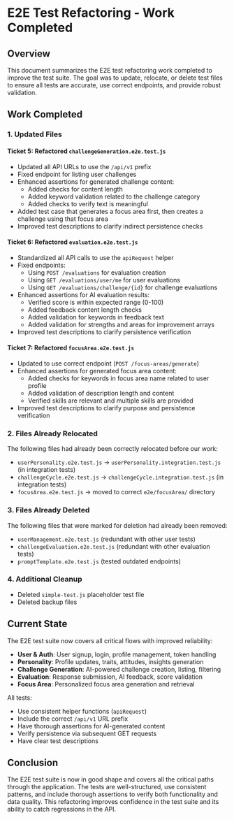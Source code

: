 # E2E Test Refactoring - Work Completed

## Overview

This document summarizes the E2E test refactoring work completed to improve the test suite. The goal was to update, relocate, or delete test files to ensure all tests are accurate, use correct endpoints, and provide robust validation.

## Work Completed

### 1. Updated Files

#### Ticket 5: Refactored `challengeGeneration.e2e.test.js`
- Updated all API URLs to use the `/api/v1` prefix
- Fixed endpoint for listing user challenges
- Enhanced assertions for generated challenge content:
  - Added checks for content length
  - Added keyword validation related to the challenge category
  - Added checks to verify text is meaningful
- Added test case that generates a focus area first, then creates a challenge using that focus area
- Improved test descriptions to clarify indirect persistence checks

#### Ticket 6: Refactored `evaluation.e2e.test.js`
- Standardized all API calls to use the `apiRequest` helper
- Fixed endpoints:
  - Using `POST /evaluations` for evaluation creation
  - Using `GET /evaluations/user/me` for user evaluations
  - Using `GET /evaluations/challenge/{id}` for challenge evaluations
- Enhanced assertions for AI evaluation results:
  - Verified score is within expected range (0-100)
  - Added feedback content length checks
  - Added validation for keywords in feedback text
  - Added validation for strengths and areas for improvement arrays
- Improved test descriptions to clarify persistence verification

#### Ticket 7: Refactored `focusArea.e2e.test.js`
- Updated to use correct endpoint (`POST /focus-areas/generate`)
- Enhanced assertions for generated focus area content:
  - Added checks for keywords in focus area name related to user profile
  - Added validation of description length and content
  - Verified skills are relevant and multiple skills are provided
- Improved test descriptions to clarify purpose and persistence verification

### 2. Files Already Relocated

The following files had already been correctly relocated before our work:
- `userPersonality.e2e.test.js` → `userPersonality.integration.test.js` (in integration tests)
- `challengeCycle.e2e.test.js` → `challengeCycle.integration.test.js` (in integration tests)
- `focusArea.e2e.test.js` → moved to correct `e2e/focusArea/` directory

### 3. Files Already Deleted

The following files that were marked for deletion had already been removed:
- `userManagement.e2e.test.js` (redundant with other user tests)
- `challengeEvaluation.e2e.test.js` (redundant with other evaluation tests)
- `promptTemplate.e2e.test.js` (tested outdated endpoints)

### 4. Additional Cleanup

- Deleted `simple-test.js` placeholder test file
- Deleted backup files

## Current State

The E2E test suite now covers all critical flows with improved reliability:

- **User & Auth**: User signup, login, profile management, token handling
- **Personality**: Profile updates, traits, attitudes, insights generation
- **Challenge Generation**: AI-powered challenge creation, listing, filtering
- **Evaluation**: Response submission, AI feedback, score validation
- **Focus Area**: Personalized focus area generation and retrieval

All tests:
- Use consistent helper functions (`apiRequest`)
- Include the correct `/api/v1` URL prefix
- Have thorough assertions for AI-generated content
- Verify persistence via subsequent GET requests
- Have clear test descriptions

## Conclusion

The E2E test suite is now in good shape and covers all the critical paths through the application. The tests are well-structured, use consistent patterns, and include thorough assertions to verify both functionality and data quality. This refactoring improves confidence in the test suite and its ability to catch regressions in the API. 